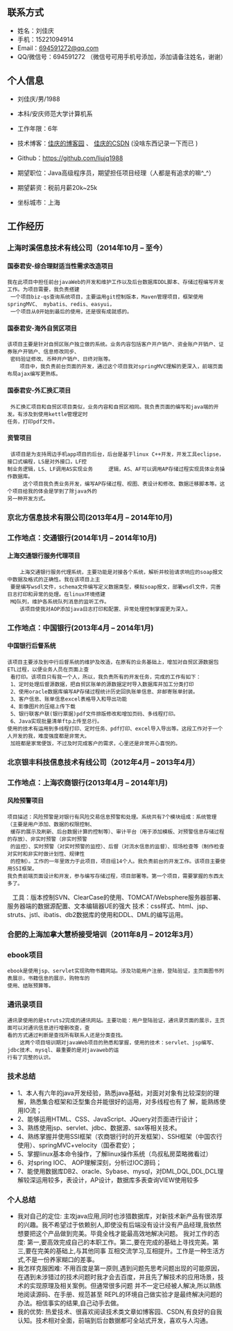 ## 联系方式
* 姓名：刘佳庆
* 手机：15221094914 
* Email：694591272@qq.com 
* QQ/微信号：694591272 （微信号可用手机号添加，添加请备注姓名，谢谢）

## 个人信息
* 刘佳庆/男/1988

* 本科/安庆师范大学计算机系

* 工作年限：6年

* 技术博客：[佳庆的博客园](http://www.cnblogs.com/jiaqingblog/) 、 [佳庆的CSDN](http://blog.csdn.net/jiaqing_blog)  (没啥东西记录一下而已 )

* Github：https://github.com/liujq1988 

* 期望职位：Java高级程序员，期望担任项目经理（人都是有追求的嘛^_^）

* 期望薪资：税前月薪20k~25k

* 坐标城市：上海

## 工作经历
### 上海时溪信息技术有线公司（2014年10月 – 至今）
#### 国泰君安-综合理财适当性需求改造项目
	我在此项目中担任前台javaWeb的开发和维护工作以及后台数据库DDL脚本、存储过程编写开发工作。为项目需要，我负责搭建
     一个项目biz-qs查询系统项目，主要运用git控制版本，Maven管理项目，框架使用springMVC、 mybatis、redis、easyui，
     一个项目从0开始到最后的使用，还是很有成就感的。
#### 国泰君安-海外自贸区项目
	该项目主要是针对自贸区账户独立做的系统。业务内容包括客户开户销户、资金账户开销户、证券账户开销户、信息修改同步、
     密码验证修改、币种开户销户、日终对账等。
        项目中，我负责前台页面的开发，通过这个项目我对springMVC理解的更深入，前端页面布局ajax编写更熟练。
#### 国泰君安-外汇换汇项目
	 外汇换汇项目和自贸区项目类似，业务内容和自贸区相同。我负责页面的编写和java端的开发。有涉及到使用kettle管理定时
    任务，打印pdf文件。	
#### 资管项目
	 该项目是为支持周边手机app项目的后台，后台是基于linux C++开发，开发工具eclipse，接口式编程，LS是对外接口，LF控
    制业务逻辑，LS、LF调用AS实现业务     逻辑，AS、AF可以调用AP存储过程实现具体业务操作数据库。
         这个项目我负责业务开发，编写AP存储过程、视图、表设计和修改、数据迁移脚本等。这个项目给我的体会是学到了除java外的
    另一种开发方式。
### 京北方信息技术有限公司(2013年4月 – 2014年10月)
### 工作地点：交通银行(2014年1月 – 2014年10月)	
#### 上海交通银行服务代理项目
        上海交通银行服务代理系统，主要功能是对接各个系统，解析并校验请求响应的soap报文中数据及格式的正确性。我在该项目上主
     要是编写wsdl文件，schema文件编写定义数据类型，模拟soap报文，部署wsdl文件，完善日志打印和异常的处理。在linux环境搭建
     MQ队列，维护各系统队列消息的监听工作。
        该项目使我对AOP添加java日志打印和配置、异常处理控制掌握更为深入。
	
### 工作地点：中国银行(2013年4月 – 2014年1月)	
#### 中国银行后督系统
	该项目主要涉及到中行后督系统的维护及改造，在原有的业务基础上，增加对自贸区源数据包ETL过程，以便业务人员在页面上查
     看打印。该项目只有我一个人，所以，我负责所有的开发任务，完成的工作有如下：
     1、定时处理后督源数据，把自贸区账单的源数据定时导入数据库并加工分类打印
     2、使用oracle数据库编写AP存储过程统计历史回执账单信息、非邮寄账单封装。
     3、客户信息、账单信息excel表格导入和导出功能
     4、影像图片的压缩上传下载
     5、银行联客户联(银行票据)pdf文件排版修改和增加页码、多线程打印。
     6、Java实现批量清单ftp上传至总行。
	使用的技术有运用到多线程打印、定时任务、pdf打印、excel导入导出等。这段工作对于一个人开发的我，难度强度都是非常大。
     加班都是家常便饭，不过及时完成客户的需求，心里还是非常开心喜悦的。
	
### 北京银丰科技信息技术有线公司（2012年4月 – 2013年4月）	
### 工作地点：上海农商银行(2013年4月 – 2014年1月)
#### 风险预警项目	
	项目描述：风险预警是对银行有风险交易信息预警和处理。系统共有7个模块组成：系统管理（主要是用户添加、数据的权限控制、
     缓存的展示及刷新、后台数据计算的控制等）、审计平台（用于添加模板、对预警信息存储过程的存放）、非实时预警（非实时预警
     的监控）、实时预警（对实时预警的监控）、后督（对流水信息的监督）、现场检查等（制作检查对实时和非实时做计划性、规律性
     的控制）。工作的一年里效力于此项目，项目组14个人。我负责前台的开发工作。该项目主要使用SSI框架。
	我负责前端页面设计和开发，参与编写存储过程，项目部署等。第一个项目，需要掌握的东西太多了。
    工具：版本控制SVN、ClearCase的使用、TOMCAT/Websphere服务器部署、服务器端的数据源配置、文本编辑器UE的强大
    技术：css样式、html、jsp、struts、jstl、ibatis、db2数据库的使用和DDL、DML的编写运用。
	
### 合肥的上海加拿大慧桥接受培训（2011年8月 – 2012年3月）
### ebook项目
	ebook是使用jsp、servlet实现购物书籍网站。涉及功能用户注册，登陆验证，主页面图书列表展示，书籍信息的展示，购物车的
    使用、结账预算等。
### 通讯录项目	
	通讯录使用的是struts2完成的通讯网站。主要功能：用户登陆验证，通讯录页面的展示，主页面可以对通讯信息进行增删改查，查
    看的方式通过判断是查找所有联系人还是分类查找。
        这两个项目培训期对javaWeb项目的熟悉和掌握，使用的技术：servlet、jsp编写、jdbc技术、mysql、最重要的是对javaweb的运
    行有了完整的认识。
### 技术总结
* 1、本人有六年的java开发经验，熟悉java基础，对面对对象有比较深刻的理解，熟悉集合框架和泛型集合并能很好的运用，对多线程也有了
  解，能熟练使用IO流；
* 2、能够运用HTML、CSS、JavaScript、JQuery对页面进行设计； 
* 3、熟练使用jsp、servlet、jdbc、数据源、sax等相关技术。
* 4、熟练掌握并使用SSI框架（农商银行时的开发框架）、SSH框架（中国农行使用）、springMVC+velocity（国泰君安）； 
* 5、掌握linux基本命令操作，了解linux操作系统（鸟叔私房菜略微看过）
* 6、对spring IOC、 AOP理解深刻，分析过IOC源码；
* 7、能使用数据库DB2、oracle、Sybase、mysql，对DML,DQL,DDL,DCL理解较深运用较多，表设计，AP设计，数据库多表查询VIEW使用较多
### 个人总结
* 我对自己的定位: 主攻java应用,同时也涉猎数据库，对新技术新产品有很浓厚的兴趣。我不希望过于依赖别人,即使没有后端没有设计没有产品经理,我依然想要把这个产品做到完美。毕竟全栈才能最高效地解决问题。 我对工作的态度: 第一,要高效完成自己的本职工作。第二,要在完成的基础上寻找完美。第三,要在完美的基础上,与其他同事 互相交流学习,互相提升。工作是一种生活方式,不是一份养家糊口的差事。
* 我怎样克服困难: 不用百度是第一原则,遇到问题先思考问题出现的可能原因，在遇到未涉猎过的技术问题时我才会去百度，并且先了解技术的应用场景，技术的实现原理及相关案例。但通常很多问题 并不一定已经被人解决,所以熟练地阅读源码、在手册、规范甚至 REPL的环境自己做实验才是最终解决问题的办法。相信事实的结果,自己动手去做。
* 我的优势: 热爱技术、很喜欢阅读技术类文章如博客园、CSDN,有良好的自我认知。技术相对全面，前端到后台数据都可全站式开发，喜欢与人沟通。

